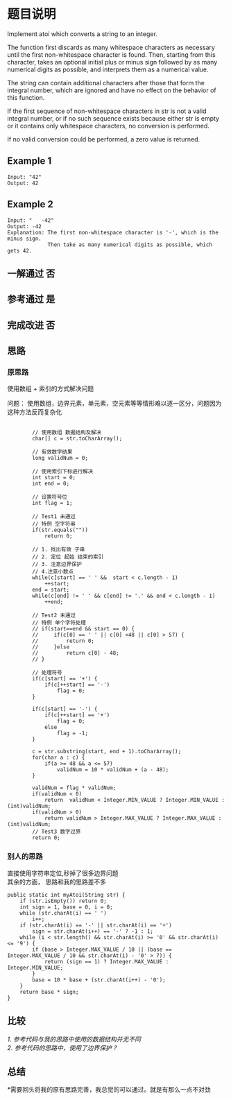 # 题目说明
Implement atoi which converts a string to an integer.

The function first discards as many whitespace characters as necessary until the first non-whitespace character is found. Then, starting from this character, takes an optional initial plus or minus sign followed by as many numerical digits as possible, and interprets them as a numerical value.

The string can contain additional characters after those that form the integral number, which are ignored and have no effect on the behavior of this function.

If the first sequence of non-whitespace characters in str is not a valid integral number, or if no such sequence exists because either str is empty or it contains only whitespace characters, no conversion is performed.

If no valid conversion could be performed, a zero value is returned.

## Example 1
```
Input: "42"
Output: 42
```

## Example 2
```
Input: "   -42"
Output: -42
Explanation: The first non-whitespace character is '-', which is the minus sign.
             Then take as many numerical digits as possible, which gets 42.
```

## 一解通过 否
## 参考通过 是
## 完成改进 否

## 思路
### 原思路
使用数组 + 索引的方式解决问题

问题： 使用数组，边界元素，单元素，空元素等等情形难以逐一区分，问题因为这种方法反而复杂化
```
       
        // 使用数组 数据结构及解决
		char[] c = str.toCharArray();
		
        // 有效数字结果
		long validNum = 0;
        
		// 使用索引下标进行解决
		int start = 0;
		int end = 0;
		
        // 设置符号位
        int flag = 1;
        
        // Test1 未通过
        // 特例 空字符串
        if(str.equals(""))
            return 0;
		
		// 1. 找出有效 子串
		// 2. 定位 起始 结束的索引 
        // 3. 注意边界保护
        // 4.注意小数点
		while(c[start] == ' ' &&  start < c.length - 1) 
			++start;
		end = start;
		while(c[end] != ' ' && c[end] != '.' && end < c.length - 1)
			++end;

        // Test2 未通过
        // 特例 单个字符处理
        // if(start==end && start == 0) {
        //     if(c[0] == ' ' || c[0] <48 || c[0] > 57) {
        //         return 0;
        //     }else 
        //         return c[0] - 48;
        // }
            
        // 处理符号 
        if(c[start] == '+') {
            if(c[++start] == '-')
                flag = 0;
        }
        
        if(c[start] == '-') {
            if(c[++start] == '+')
                flag = 0;
            else
                flag = -1;
        }
        
        c = str.substring(start, end + 1).toCharArray();
		for(char a : c) {
			if(a >= 48 && a <= 57) 
				validNum = 10 * validNum + (a - 48);
		} 
    
        validNum = flag * validNum;
        if(validNum < 0)
            return  validNum < Integer.MIN_VALUE ? Integer.MIN_VALUE : (int)validNum;
        if(validNum > 0)
            return validNum > Integer.MAX_VALUE ? Integer.MAX_VALUE : (int)validNum;
        // Test3 数字过界
        return 0;
```

### 别人的思路
直接使用字符串定位,秒掉了很多边界问题<br>
其余的方面， 思路和我的思路差不多
```
public static int myAtoi(String str) {
    if (str.isEmpty()) return 0;
    int sign = 1, base = 0, i = 0;
    while (str.charAt(i) == ' ')
        i++;
    if (str.charAt(i) == '-' || str.charAt(i) == '+')
        sign = str.charAt(i++) == '-' ? -1 : 1;
    while (i < str.length() && str.charAt(i) >= '0' && str.charAt(i) <= '9') {
        if (base > Integer.MAX_VALUE / 10 || (base == Integer.MAX_VALUE / 10 && str.charAt(i) - '0' > 7)) {
            return (sign == 1) ? Integer.MAX_VALUE : Integer.MIN_VALUE;
        }
        base = 10 * base + (str.charAt(i++) - '0');
    }
    return base * sign;
}
```

## 比较
*1. 参考代码与我的思路中使用的数据结构并无不同*<br>
*2. 参考代码的思路中，使用了边界保护？*<br>

## 总结
*需要回头将我的原有思路完善，我总觉的可以通过。就是有那么一点不对劲
